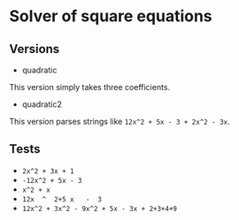# Solver of square equations

## Versions

- quadratic

This version simply takes three coefficients.

- quadratic2

This version parses strings like `12x^2 + 5x - 3 + 2x^2 - 3x`.

## Tests

- `2x^2 + 3x + 1`
- `-12x^2 + 5x - 3`
- `x^2 + x`
- `12x  ^  2+5 x   -  3`
- `12x^2 + 3x^2 - 9x^2 + 5x - 3x + 2+3+4+9`
